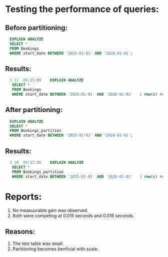 # Testing the performance of queries:
## Before partitioning:
```sql
  EXPLAIN ANALYZE
  SELECT *
  FROM Bookings
  WHERE start_date BETWEEN '2025-01-01' AND '2026-01-01';
```
## Results:
```sql
  3	17	09:15:09	EXPLAIN ANALYZE
   SELECT *
   FROM Bookings
   WHERE start_date BETWEEN '2025-01-01' AND '2026-01-01'	1 row(s) returned	0.015 sec / 0.000 sec
```

## After partitioning:
```sql
  EXPLAIN ANALYZE
  SELECT *
  FROM Bookings_partition
  WHERE start_date BETWEEN '2025-01-01' AND '2026-01-01';
```

## Results:
```sql
  3	18	09:17:26	EXPLAIN ANALYZE
   SELECT *
   FROM Bookings_partition
   WHERE start_date BETWEEN '2025-01-01' AND '2026-01-01'	1 row(s) returned	0.016 sec / 0.000 sec
```

# Reports:
<ol>
  <li>No measuurable gain was observed.</li>
  <li>Both were competing at 0.015 seconds and 0.016 seconds.</li>
</ol>

## Reasons:
<ol>
  <li>The test table was small.</li>
  <li>Partitioning becomes benficial with scale.</li>
</ol>
